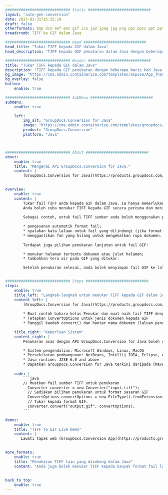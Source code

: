 ```yaml
---
############################# Static ############################
layout: "auto-gen-conversion"
date: 2023-03-31T15:25:19
draft: false
otherformats: bmp dcm emf emz gif ico jp2 jpeg jpg png pps ppsx ppt pptx psb psd svg svgz tga tif tiff webp wmf wmz
breadcrumb: TIFF ke GIF dalam Java

############################# Head ############################
head_title: "Tukar TIFF kepada GIF dalam Java"
head_description: "TIFF kepada GIF penukaran dalam Java dengan beberapa baris kod. Tukar lebih 160 format fail menggunakan API penukaran dokumen GroupDocs untuk Java"

############################# Header ############################
title: "Tukar TIFF kepada GIF dalam Java"
description: "TIFF kepada GIF penukaran dengan beberapa baris kod Java."
bg_image: "https://cms.admin.containerize.com/templates/aspose/App_Themes/V3/images/bg/header1.png"
bg_overlay: false
button:
    enable: true

############################# SubMenu ############################
submenu:
    enable: true

    left:
        img_alt: "GroupDocs.Conversion for Java"
        image: "https://cms.admin.containerize.com/templates/groupdocs/images/product-logos/90x90-noborder/groupdocs-conversion-java.png"
        product: "GroupDocs.Conversion"
        platform: "Java"



############################# About ############################
about:
    enable: true
    title: "Mengenai API GroupDocs.Conversion for Java."
    content: |
        [GroupDocs.Conversion for Java](https://products.groupdocs.com/conversion/java/) ialah API penukaran format fail lanjutan untuk menukar antara imej popular dan format dokumen seperti Microsoft Office, OpenDocument, PDF, HTML, e-mel, CAD. dan banyak lagi dengan hanya beberapa baris kod. API asli secara automatik mengesan format dokumen asal dan menawarkan banyak pilihan untuk menyesuaikan dokumen yang ditukar. Bersama-sama dengan fungsi mengekstrak maklumat daripada dokumen, ia juga menyokong caching hasil penukaran ke cakera tempatan secara lalai. Walau bagaimanapun, sebarang jenis storan cache boleh disokong dengan melaksanakan antara muka yang sesuai - Amazon S3, Dropbox, Google Drive, Windows Azure, Reddis atau mana-mana yang lain.
    

overview:
    enable: true
    content: |
        Tukar fail TIFF anda kepada GIF dalam Java. Ia hanya memerlukan beberapa baris kod Java pada mana-mana platform pilihan anda, seperti Windows, Linux, macOS.
        Anda boleh cuba menukar TIFF kepada GIF secara percuma dan menilai kualiti hasil penukaran. Bersama-sama dengan skrip penukaran fail mudah, anda boleh mencuba pilihan yang lebih canggih untuk memuatkan fail sumber TIFF dan menyimpan output GIF. 
        
        Sebagai contoh, untuk fail TIFF sumber anda boleh menggunakan pilihan pemuatan berikut:

        * pengesanan automatik format fail;
        * nyatakan kata laluan untuk fail yang dilindungi (jika format fail menyokongnya);
        * menggantikan fon yang hilang untuk mengekalkan rupa dokumen.
        
        Terdapat juga pilihan penukaran lanjutan untuk fail GIF:

        * menukar halaman tertentu dokumen atau julat halaman;
        * tambahkan tera air pada GIF yang ditukar.

        Setelah penukaran selesai, anda boleh menyimpan fail GIF ke laluan fail setempat anda atau ke mana-mana storan pihak ketiga seperti FTP, Amazon S3, Google Drive, Dropbox dll. Sila ambil perhatian - untuk menukar TIFF kepada GIF, anda tidak perlu memasang sebarang perisian tambahan, seperti MS Office, Open Office, Adobe Acrobat Reader dsb.


############################# Steps ############################
steps:
    enable: true
    title_left: "Langkah-langkah untuk menukar TIFF kepada GIF dalam Java"
    content_left: |
        [GroupDocs.Conversion for Java](https://products.groupdocs.com/conversion/java/) membenarkan pembangun menukar fail TIFF kepada GIF dengan mudah dengan beberapa baris kod.
        
        * Buat contoh baharu kelas Penukar dan muat naik fail TIFF dengan laluan penuh
        * Tetapkan ConvertOptions untuk jenis dokumen kepada GIF
        * Panggil kaedah convert() dan hantar nama dokumen (laluan penuh) dan format (GIF) sebagai parameter

    title_right: "Keperluan Sistem"
    content_right: |
        Penukaran asas dengan API GroupDocs.Conversion for Java boleh dilakukan dengan hanya beberapa baris kod. API kami disokong pada semua platform dan sistem pengendalian utama. Sebelum melaksanakan kod di bawah, pastikan anda mempunyai prasyarat berikut dipasang pada sistem anda.

        * Sistem pengendalian: Microsoft Windows, Linux, MacOS
        * Persekitaran pembangunan: NetBeans, Intellij IDEA, Eclipse, etc.
        * Java runtime: J2SE 6.0 and above
        * Dapatkan GroupDocs.Conversion for Java terkini daripada [Maven](https://repository.groupdocs.com/webapp/#/artifacts/browse/tree/General/repo/com/groupdocs/groupdocs-conversion)
         
    code: |
        ```java    
        // Muatkan fail sumber TIFF untuk penukaran
          Converter converter = new Converter("input.tiff");
          // Sediakan pilihan penukaran untuk format sasaran GIF
          ConvertOptions convertOptions = new FileType().fromExtension("gif").getConvertOptions();
          // Tukar kepada format GIF.
          converter.convert("output.gif", convertOptions);
        ```

demos:
    enable: true
    title: "TIFF to GIF Live Demo"
    content: |
       Lawati tapak web [GroupDocs.Conversion App](https://products.groupdocs.app/conversion/family) kami dan cuba TIFF kepada GIF penukaran sekarang. Demo percuma mempunyai faedah berikut
          

more_formats:
    enable: true
    title: "Penukaran TIFF lain yang disokong dalam Java"
    content: "Anda juga boleh menukar TIFF kepada banyak format fail lain. Sila lihat senarai di bawah."
       
       
back_to_top:
    enable: true
---
```

